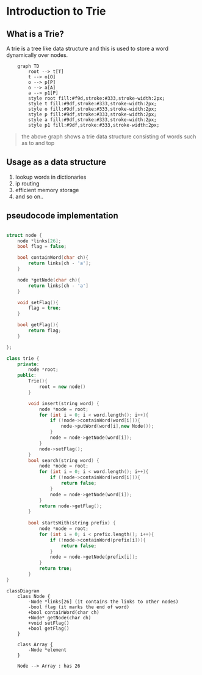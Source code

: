 # Introduction to Trie

## What is a Trie?

A trie is a tree like data structure and this is used to store a word dynamically over nodes.

```mermaid
    graph TD
        root --> t[T]
        t --> o[O]
        o --> p[P]
        o --> a[A]
        a --> p1[P]
        style root fill:#f9d,stroke:#333,stroke-width:2px;
        style t fill:#9df,stroke:#333,stroke-width:2px;
        style o fill:#9df,stroke:#333,stroke-width:2px;
        style p fill:#9df,stroke:#333,stroke-width:2px;
        style a fill:#9df,stroke:#333,stroke-width:2px;
        style p1 fill:#9df,stroke:#333,stroke-width:2px;
```

> the above graph shows a trie data structure consisting of
> words such as to and top

## Usage as a data structure

1. lookup words in dictionaries
2. ip routing
3. efficient memory storage
4. and so on..

## pseudocode implementation

```c++

struct node {
    node *links[26]; 
    bool flag = false;

    bool containWord(char ch){
        return links[ch - 'a'];
    }

    node *getNode(char ch){
        return links[ch - 'a']
    }

    void setFlag(){
        flag = true;
    }

    bool getFlag(){
        return flag;
    }

};

class trie {
    private:
        node *root;
    public:
        Trie(){
            root = new node()
        }

        void insert(string word) {
            node *node = root;
            for (int i = 0; i < word.length(); i++){
                if (!node->containWord(word[i])){
                    node->putWord(word[i],new Node());
                }
                node = node->getNode(word[i]);
            }
            node->setFlag();
        }
        bool search(string word) {
            node *node = root;
            for (int i = 0; i < word.length(); i++){
                if (!node->containWord(word[i])){
                    return false;
                }
                node = node->getNode(word[i]);
            }
            return node->getFlag();
        }
    
        bool startsWith(string prefix) {
            node *node = root;
            for (int i = 0; i < prefix.length(); i++){
                if (!node->containWord(prefix[i])){
                    return false;
                }
                node = node->getNode(prefix[i]);
            }
            return true;
        }
}
```

```mermaid
classDiagram
    class Node {
        -Node *links[26] (it contains the links to other nodes)
        -bool flag (it marks the end of word)
        +bool containWord(char ch)
        +Node* getNode(char ch)
        +void setFlag()
        +bool getFlag()
    }
    
    class Array {
        -Node *element
    }

    Node --> Array : has 26
```
